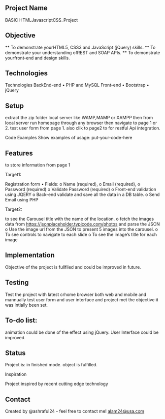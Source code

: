 ## Project Name
BASIC HTMLJavascriptCSS_Project

## Objective

** To demonstrate yourHTML5, CSS3 and JavaScript (jQuery) skills.
** To demonstrate your understanding ofREST and SOAP APIs. 
** To demonstrate yourfront-end and design skills.

## Technologies

Technologies 
BackEnd-end
•	PHP and MySQL
Front-end
•	Bootstrap 
•	jQuery

## Setup

extract the zip folder local server like WAMP,MAMP or XAMPP then from local server run homepage through any browser then navigate to page 1 or 2.
test user form from page 1. also clik to page2 to for restful Api integration.

Code Examples
Show examples of usage: put-your-code-here

## Features
to store information from page 1

Target1:

Registration form
•	Fields:
o	Name (required),
o	Email (required), 
o	Password (required)
o	Validate Password (required)
o	Front-end validation using JQERY 
o	Back-end validate and save all the data in a DB table.
o	Send Email using PHP

Target2: 

to see the Carousel title with the name of the location. 
o	fetch the images data from https://jsonplaceholder.typicode.com/photos and parse the JSON
o	Use the image url from the JSON to present 5 images into the carousel.
o	To see controls to navigate to each slide
o	To see the image’s title for each image

## Implementation

Objective of the project is fullfiled and could be improved in future.

## Testing

Test the project with latest crhome browser both web and mobile and mannually test user form and user interface and project met the objective it was intially been set.

## To-do list:

animation could be done of the effect using jQuery.
User Interface could be improved.


## Status
Project is: in finished mode. object is fulfilled.

Inspiration

Project inspired by recent cutting edge technology 

## Contact
Created by @ashraful24 - feel free to contact me!
alam24@usa.com
